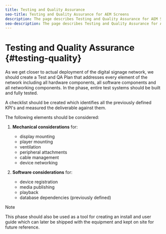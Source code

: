 ```yaml
---
title: Testing and Quality Assurance
seo-title: Testing and Quality Assurance for AEM Screens
description: The page describes Testing and Quality Assurance for AEM Screens Best Practices Guide
seo-description: The page describes Testing and Quality Assurance for AEM Screens Best Practices Guide
---
```


# Testing and Quality Assurance {#testing-quality}


As we get closer to actual deployment of the digital signage network, we should create a Test and QA Plan that addresses every element of the network including all hardware components, all software components and all networking components.
In the phase, entire test systems should be built and fully tested.

A checklist should be created which identifies all the previously defined KPI's and measured the deliverable against them.

The following elements should be considered:

1. **Mechanical considerations** for:
     * display mounting
     * player mounting
     * ventilation
     * peripheral attachments
     * cable management
     * device networking

1. **Software considerations** for:
     * device registration
     * media publishing
     * playback
     * database dependencies (previously defined)


>[!NOTE]
> This phase should also be used as a tool for creating an install and user guide which can later be shipped with the equipment and kept on site for future reference.

